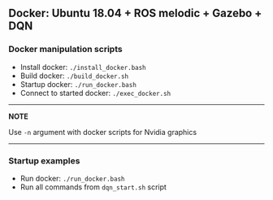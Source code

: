 ## Docker: Ubuntu 18.04 + ROS melodic + Gazebo + DQN

### Docker manipulation scripts
- Install docker: `./install_docker.bash`
- Build docker: `./build_docker.sh`
- Startup docker: `./run_docker.bash`
- Connect to started docker: `./exec_docker.sh`

---
**NOTE**

Use `-n` argument with docker scripts for Nvidia graphics

---

### Startup examples

- Run docker: `./run_docker.bash`
- Run all commands from `dqn_start.sh` script

